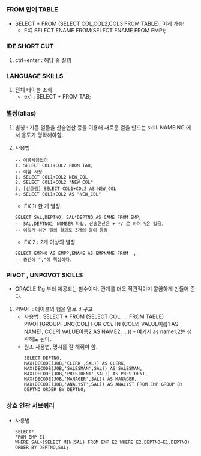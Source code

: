 ### FROM 안에 TABLE
- SELECT * FROM (SELECT COL,COL2,COL3 FROM TABLE); 이게 가능!
    - EX) SELECT ENAME FROM(SELECT ENAME FROM EMP);
    
### IDE SHORT CUT
1. ctrl+enter : 해당 줄 실행

### LANGUAGE SKILLS

1. 전체 테이블 조회
    - ex) : SELECT * FROM TAB;

### 별칭(alias)

1. 별칭 : 기존 열들을 산술연산 등을 이용해 새로운 열을 만드는 skill. NAMEING 에서 용도가 명확해야함.

2. 사용법
    ```
    -- 이름사용없이
    1. SELECT COL1+COL2 FROM TAB;
    -- 이름 사용
    1. SELECT COL1+COL2 NEW_COL
    2. SELECT COL1+COL2 "NEW_COL"
    3. [선호됨] SELECT COL1+COL2 AS NEW_COL
    4. SELECT COL1+COL2 AS "NEW_COL"
    ```
    - EX 1) 한 개 별칭
    ```
    SELECT SAL,DEPTNO, SAL*DEPTNO AS GAME FROM EMP;
    -- SAL,DEPTNO는 NUMBER 타입, 산술연산은 +-*/ 로 하며 %은 없음.
    -- 이렇게 하면 질의 결과로 3개의 열이 등장
    ```
    - EX 2 : 2개 이상의 별칭
    ```
    SELECT EMPNO AS EMPP,ENAME AS EMPNAME FROM _;
    -- 중간에 ","이 핵심이다.
    ```

### PIVOT , UNPOVOT SKILLS
- ORACLE 11g 부터 제공되는 함수이다. 관계를 더욱 직관적이며 깔끔하게 만들어 준다.
1. PIVOT : 테이블의 행을 열로 바꾸고 
    - 사용법
        : SELECT * FROM (SELECT COL, ... FROM TABLE) PIVOT(GROUPFUNC(COL) FOR _COL_ IN (COL의 VALUE이름1 AS NAME1, COL의 VALUE이름2 AS NAME2,
        ...)) - 여기서 as name1,2는 생략해도 된다.
    - 원조 사용법, 명시를 잘 해줘야 함..
        ```
        SELECT DEPTNO,
        MAX(DECODE(JOB,'CLERK',SAL)) AS CLERK,
        MAX(DECODE(JOB,'SALESMAN',SAL)) AS SALESMAN,
        MAX(DECODE(JOB,'PRESIDENT',SAL)) AS PRESIDENT,
        MAX(DECODE(JOB,'MANAGER',SAL)) AS MANAGER,
        MAX(DECODE(JOB,'ANALYST',SAL)) AS ANALYST FROM EMP GROUP BY DEPTNO ORDER BY DEPTNO;
        ```
### 상호 연관 서브쿼리
- 사용법
    ```
    SELECT*
    FROM EMP E1
    WHERE SAL>(SELECT MIN(SAL) FROM EMP E2 WHERE E2.DEPTNO=E1.DEPTNO)
    ORDER BY DEPTNO,SAL;
    ```